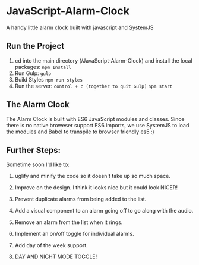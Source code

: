 # JavaScript-Alarm-Clock
A handy little alarm clock built with javascript and SystemJS

## Run the Project

1. cd into the main directory (/JavaScript-Alarm-Clock) and install the local packages:
	`npm Install`
2. Run Gulp:
	`gulp`
3. Build Styles
	`npm run styles`
4. Run the server:
	`control + c (together to quit Gulp)`
	`npm start`

## The Alarm Clock

The Alarm Clock is built with ES6 JavaScript modules and classes. Since there is no native broweser support ES6 imports, we use SystemJS to load the modules and Babel to transpile to browser friendly es5 :)

## Further Steps:

Sometime soon I'd like to:

1. uglify and minify the code so it doesn't take up so much space.

2. Improve on the design. I think it looks nice but it could look NICER!

3. Prevent duplicate alarms from being added to the list.

4. Add a visual component to an alarm going off to go along with the audio.

5. Remove an alarm from the list when it rings.

6. Implement an on/off toggle for individual alarms.

7. Add day of the week support.

8. DAY AND NIGHT MODE TOGGLE!
